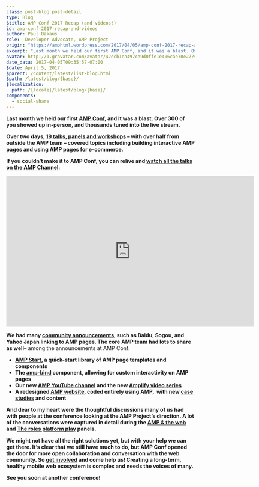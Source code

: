 ```yaml
---
class: post-blog post-detail
type: Blog
$title: AMP Conf 2017 Recap (and videos!)
id: amp-conf-2017-recap-and-videos
author: Paul Bakaus
role:  Developer Advocate, AMP Project
origin: "https://amphtml.wordpress.com/2017/04/05/amp-conf-2017-recap-and-videos/amp/"
excerpt: "Last month we held our first AMP Conf, and it was a blast. Over 300 of you showed up in-person, and thousands tuned into the live stream. Over two days, 19 talks, panels and workshops – with over half from outside the AMP team – covered topics including building interactive AMP pages and using AMP [&#8230;]"
avatar: http://1.gravatar.com/avatar/42ecb1ea497ca9d0ffe1e406cae70e27?s=96&d=identicon&r=G
date_data: 2017-04-05T09:35:57-07:00
$date: April 5, 2017
$parent: /content/latest/list-blog.html
$path: /latest/blog/{base}/
$localization:
  path: /{locale}/latest/blog/{base}/
components:
  - social-share
---
```


<div class="amp-wp-article-content">
<p><strong>Last month we held our first </strong><a href="https://www.ampproject.org/amp-conf-2017"><strong>AMP Conf</strong></a><strong>, and it was a blast. Over 300 of you showed up in-person, and thousands tuned into the live stream.</strong></p>
<p><strong>Over two days, </strong><a href="https://www.youtube.com/playlist?list=PLXTOW_XMsIDTDXYO-NAi2OpEH0zyguvqX"><strong>19 talks, panels and workshops</strong></a><strong> – with over half from outside the AMP team – covered topics including building interactive AMP pages and using AMP pages for e-commerce. </strong></p>
<p><strong>If you couldn’t make it to AMP Conf, you can relive and </strong><a href="https://www.youtube.com/playlist?list=PLXTOW_XMsIDTDXYO-NAi2OpEH0zyguvqX"><strong>watch all the talks on the AMP Channel</strong></a><strong>:</strong></p>
<div class="jetpack-video-wrapper"><iframe class='youtube-player' type='text/html' width='660' height='402' src='https://www.youtube.com/embed/videoseries?list=PLXTOW_XMsIDTDXYO-NAi2OpEH0zyguvqX&#038;hl=en_US' allowfullscreen='true' style='border:0;'></iframe></div>
<p><strong>We had many <a href="https://amphtml.wordpress.com/2017/03/07/amp-grows-its-footprint/"><span >community announcements</strong></a><strong>, such as Baidu, Sogou, and Yahoo Japan linking to AMP pages. The core AMP team had lots to share as well</strong>&#8211; among the announcements at AMP Conf:</span></p>
<ul>
<li ><a href="https://ampstart.com/"><strong>AMP Start</strong></a><strong>, a quick-start library of AMP page templates and components</strong></li>
<li ><strong>The </strong><a href="https://www.ampproject.org/docs/reference/components/dynamic/amp-bind"><strong>amp-bind</strong></a><strong> component, allowing for custom interactivity on AMP pages</strong></li>
<li ><strong>Our new </strong><a href="https://www.youtube.com/channel/UCXPBsjgKKG2HqsKBhWA4uQw"><strong>AMP YouTube channel</strong></a><strong> and the new </strong><a href="https://www.youtube.com/playlist?list=PLXTOW_XMsIDTIRIu4Af-bqfGkUhPSE75A"><strong>Amplify video series</strong></a></li>
<li ><strong>A redesigned </strong><a href="https://www.ampproject.org/"><strong>AMP website</strong></a><strong>, coded entirely using AMP,  with new </strong><a href="https://www.ampproject.org/case-studies/"><strong>case studies</strong></a><strong> and content</strong></li>
</ul>
<p><strong>And dear to my heart were the thoughtful discussions many of us had with people at the conference looking at the AMP Project’s direction. A lot of the conversations were captured in detail during the </strong><a href="https://www.youtube.com/watch?v=DsaS0R2GChc&amp;t=80s&amp;index=7&amp;list=PLXTOW_XMsIDTDXYO-NAi2OpEH0zyguvqX"><strong>AMP &amp; the web</strong></a><strong> and </strong><a href="https://www.youtube.com/watch?v=oRobCzJPihY&amp;index=17&amp;list=PLXTOW_XMsIDTDXYO-NAi2OpEH0zyguvqX"><strong>The roles platform play</strong></a><strong> panels.</strong></p>
<p><strong>We might not have all the right solutions yet, but with your help we can get there. It’s clear that we still have much to do, but AMP Conf opened the door for more open collaboration and conversation with the web community. So </strong><a href="https://www.ampproject.org/contribute/"><strong>get involved</strong></a><strong> and come help us! Creating a long-term, healthy mobile web ecosystem is complex and needs the voices of many. </strong></p>
<p><strong>See you soon at another conference!</strong></p>
<p></p><br />  
</div>

